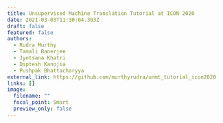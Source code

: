 ```yaml
---
title: Unsupervised Machine Translation Tutorial at ICON 2020
date: 2021-03-03T11:30:04.303Z
draft: false
featured: false
authors:
  - Rudra Murthy
  - Tamali Banerjee
  - Jyotsana Khatri
  - Diptesh Kanojia
  - Pushpak Bhattacharyya
external_link: https://github.com/murthyrudra/unmt_tutorial_icon2020
links: []
image:
  filename: ""
  focal_point: Smart
  preview_only: false
---
```

